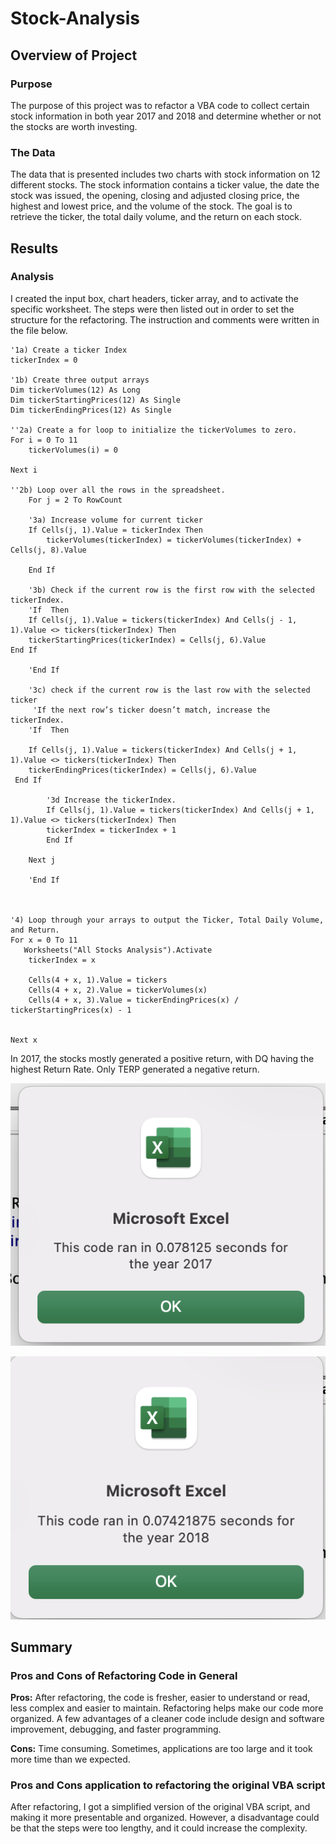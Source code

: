 # Stock-Analysis

## Overview of Project
### Purpose
The purpose of this project was to refactor a VBA code to collect certain stock information in both year 2017 and 2018 and determine whether or not the stocks are worth investing.

### The Data
The data that is presented includes two charts with stock information on 12 different stocks. The stock information contains a ticker value, the date the stock was issued, the opening, closing and adjusted closing price, the highest and lowest price, and the volume of the stock. The goal is to retrieve the ticker, the total daily volume, and the return on each stock.

## Results
### Analysis
I created the input box, chart headers, ticker array, and to activate the specific worksheet. The steps were then listed out in order to set the structure for the refactoring. The instruction and comments were written in the file below. 

    '1a) Create a ticker Index
    tickerIndex = 0

    '1b) Create three output arrays
    Dim tickerVolumes(12) As Long
    Dim tickerStartingPrices(12) As Single
    Dim tickerEndingPrices(12) As Single
    
    ''2a) Create a for loop to initialize the tickerVolumes to zero.
    For i = 0 To 11
        tickerVolumes(i) = 0
        
    Next i
        
    ''2b) Loop over all the rows in the spreadsheet.
        For j = 2 To RowCount
    
        '3a) Increase volume for current ticker
        If Cells(j, 1).Value = tickerIndex Then
            tickerVolumes(tickerIndex) = tickerVolumes(tickerIndex) + Cells(j, 8).Value
            
        End If
        
        '3b) Check if the current row is the first row with the selected tickerIndex.
        'If  Then
        If Cells(j, 1).Value = tickers(tickerIndex) And Cells(j - 1, 1).Value <> tickers(tickerIndex) Then
        tickerStartingPrices(tickerIndex) = Cells(j, 6).Value
    End If
            
        'End If
        
        '3c) check if the current row is the last row with the selected ticker
         'If the next row’s ticker doesn’t match, increase the tickerIndex.
        'If  Then
        
        If Cells(j, 1).Value = tickers(tickerIndex) And Cells(j + 1, 1).Value <> tickers(tickerIndex) Then
        tickerEndingPrices(tickerIndex) = Cells(j, 6).Value
     End If

            '3d Increase the tickerIndex.
            If Cells(j, 1).Value = tickers(tickerIndex) And Cells(j + 1, 1).Value <> tickers(tickerIndex) Then
            tickerIndex = tickerIndex + 1
            End If
         
        Next j
            
        'End If
    
    
    
    '4) Loop through your arrays to output the Ticker, Total Daily Volume, and Return.
    For x = 0 To 11
       Worksheets("All Stocks Analysis").Activate
        tickerIndex = x
        
        Cells(4 + x, 1).Value = tickers
        Cells(4 + x, 2).Value = tickerVolumes(x)
        Cells(4 + x, 3).Value = tickerEndingPrices(x) / tickerStartingPrices(x) - 1
     
        
    Next x

In 2017, the stocks mostly generated a positive return, with DQ having the highest Return Rate. Only TERP generated a negative return.

![VBA 2017 Screenshot](https://github.com/tiffanylin706/stock-analysis/blob/c5681e82b6a90e8d141c382521ae4750e0fcf22b/Resources/VBA_Challenge_2017.png)

![VBA 2018 Screenshot](https://github.com/tiffanylin706/stock-analysis/blob/c5681e82b6a90e8d141c382521ae4750e0fcf22b/Resources/VBA_Challenge_2018.png)

## Summary
### Pros and Cons of Refactoring Code in General
**Pros:** After refactoring, the code is fresher, easier to understand or read, less complex and easier to maintain. Refactoring helps make our code more organized. A few advantages of a cleaner code include design and software improvement, debugging, and faster programming. 


**Cons:** Time consuming. Sometimes, applications are too large and it took more time than we expected. 

### Pros and Cons application to refactoring the original VBA script
 After refactoring, I got a simplified version of the original VBA script, and making it more presentable and organized.
 However, a disadvantage could be that the steps were too lengthy, and it could increase the complexity.
